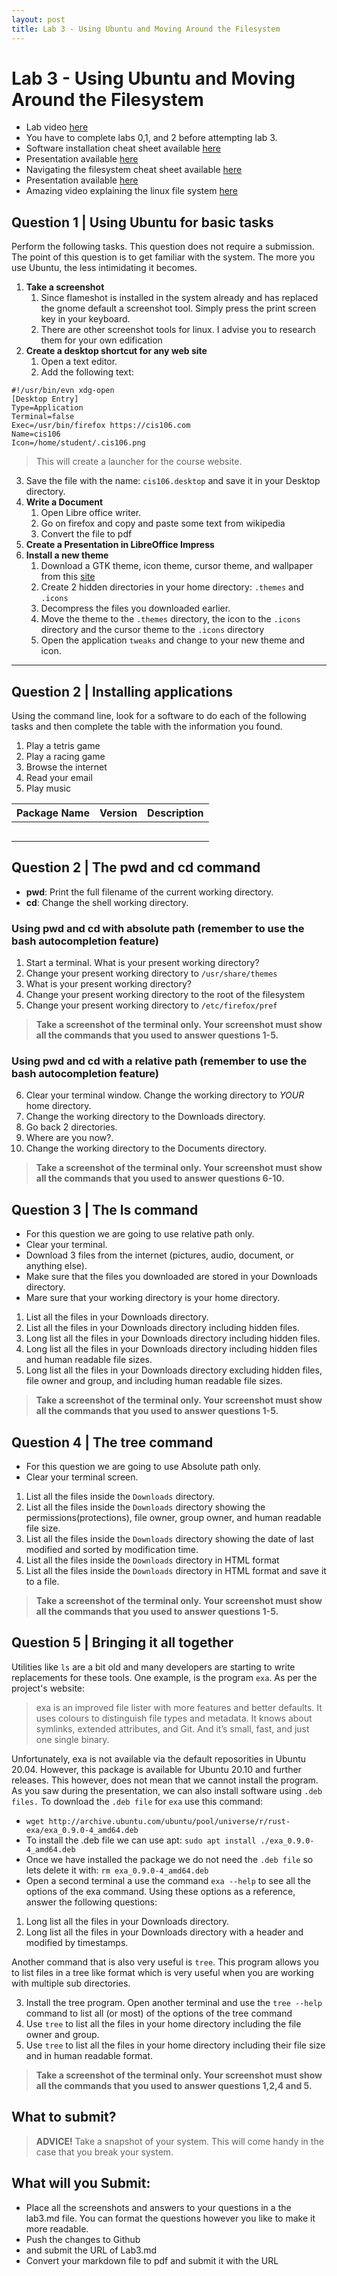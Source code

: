 ```yaml
---
layout: post
title: Lab 3 - Using Ubuntu and Moving Around the Filesystem
---
```


# Lab 3 - Using Ubuntu and Moving Around the Filesystem

* Lab video [here]()
* You have to complete labs 0,1, and 2 before attempting lab 3.
* Software installation cheat sheet available [here](https://bit.ly/3djIsfy)
* Presentation available [here](https://youtu.be/_PoTDzMfi0o)
* Navigating the filesystem cheat sheet available [here](https://rebrand.ly/3bdn1)
* Presentation available [here](https://bit.ly/3alPqPm)
* Amazing video explaining the linux file system [here](https://www.youtube.com/watch?v=HbgzrKJvDRw)


## Question 1 | Using Ubuntu for basic tasks
Perform the following tasks. This question does not require a submission. The point of this question
is to get familiar with the system. The more you use Ubuntu, the less intimidating it becomes. 

1. **Take a screenshot**
   1. Since flameshot is installed in the system already and has replaced the gnome default a screenshot tool. Simply press the print screen key in your keyboard.
   2. There are other screenshot tools for linux. I advise you to research them for your own edification 
2. **Create a desktop shortcut for any web site**
   1. Open a text editor.
   2. Add the following text:
```
#!/usr/bin/evn xdg-open
[Desktop Entry]
Type=Application
Terminal=false
Exec=/usr/bin/firefox https://cis106.com
Name=cis106
Icon=/home/student/.cis106.png
```
> This will create a launcher for the course website.
   3. Save the file with the name: `cis106.desktop` and save it in your Desktop directory.  
3. **Write a Document**
   1. Open Libre office writer.
   2. Go on firefox and copy and paste some text from wikipedia
   3. Convert the file to pdf
4. **Create a Presentation in LibreOffice Impress**
5. **Install a new theme**
   1. Download a GTK theme, icon theme, cursor theme, and wallpaper from this [site](https://www.gnome-look.org/browse/)
   2. Create 2 hidden directories in your home directory: `.themes` and `.icons`
   3. Decompress the files you downloaded earlier.
   4. Move the theme to the `.themes` directory, the icon to the `.icons` directory and the cursor theme to the `.icons` directory
   5. Open the application `tweaks` and change to your new theme and icon. 

<hr>

## Question 2 | Installing applications
Using the command line, look for a software to do each of the following tasks and then complete the table with the information you found.
1. Play a tetris game
2. Play a racing game
3. Browse the internet
4. Read your email
5. Play music 

| Package Name | Version | Description|
|--------------|---------|------------|
|              |         |            |
|              |         |            |
|              |         |            |
|              |         |            |
|              |         |            |


## Question 2 | The pwd and cd command
* **pwd**: Print the full filename of the current working directory.
* **cd**: Change the shell working directory.

### Using pwd and cd with absolute path (remember to use the bash autocompletion feature)

1. Start a terminal. What is your present working directory?
2. Change your present working directory to `/usr/share/themes`
3. What is your present working directory?
4. Change your present working directory to the root of the filesystem
5. Change your present working directory to `/etc/firefox/pref`
> **Take a screenshot of the terminal only. Your screenshot must show all the commands that you used to answer questions 1-5.**

### Using pwd and cd with a relative path (remember to use the bash autocompletion feature)
6. Clear your terminal window. Change the working directory to *YOUR* home directory.
7. Change the working directory to the Downloads directory.
8. Go back 2 directories.
9. Where are you now?. 
10. Change the working directory to the Documents directory.

> **Take a screenshot of the terminal only. Your screenshot must show all the commands that you used to answer questions 6-10.**


## Question 3 | The ls command
* For this question we are going to use relative path only.
* Clear your terminal.
* Download 3 files from the internet (pictures, audio, document, or anything else).
* Make sure that the files you downloaded are stored in your Downloads directory.
* Mare sure that your working directory is your home directory.

1. List all the files in your Downloads directory.
2. List all the files in your Downloads directory including hidden files.
3. Long list all the files in your Downloads directory including hidden files.
4. Long list all the files in your Downloads directory including hidden files and human readable file sizes.
5. Long list all the files in your Downloads directory excluding hidden files, file owner and group, and including human readable file sizes.

> **Take a screenshot of the terminal only. Your screenshot must show all the commands that you used to answer questions 1-5.**


## Question 4 | The tree command
* For this question we are going to use Absolute path only.
* Clear your terminal screen.
1. List all the files inside the `Downloads` directory.
2. List all the files inside the `Downloads` directory showing the permissions(protections), file owner, group owner, and human readable file size.
3. List all the files inside the `Downloads` directory showing the date of last modified and sorted by modification time.
4. List all the files inside the `Downloads` directory in HTML format
5. List all the files inside the `Downloads` directory in HTML format and save it to a file.

> **Take a screenshot of the terminal only. Your screenshot must show all the commands that you used to answer questions 1-5.**

## Question 5 | Bringing it all together
Utilities like `ls` are a bit old and many developers are starting to write replacements for these tools. One example, is the program `exa`. As per the project's website:

> exa is an improved file lister with more features and better defaults. It uses colours to distinguish file types and metadata. It knows about symlinks, extended attributes, and Git. And it’s small, fast, and just one single binary.

Unfortunately, exa is not available via the default reposorities in Ubuntu 20.04. However, this package is available for Ubuntu 20.10 and further releases. This however, does not mean that we cannot install the program. As you saw during the presentation, we can also install software using `.deb files.` To download the `.deb file` for `exa` use this command:

* `wget http://archive.ubuntu.com/ubuntu/pool/universe/r/rust-exa/exa_0.9.0-4_amd64.deb`
* To install the .deb file we can use apt: `sudo apt install ./exa_0.9.0-4_amd64.deb`
* Once we have installed the package we do not need the `.deb file` so lets delete it with: `rm exa_0.9.0-4_amd64.deb`
* Open a second terminal a use the command `exa --help` to see all the options of the exa command. Using these options as a reference, answer the following questions:

1. Long list all the files in your Downloads directory.
2. Long list all the files in your Downloads directory with a header and modified by timestamps.

Another command that is also very useful is `tree`. This program allows you to list files in a tree like format which is very useful when you are working with multiple sub directories. 

3. Install the tree program. Open another terminal and use the `tree --help` command to list all (or most) of the options of the tree command
4. Use `tree` to list all the files in your home directory including the file owner and group.
5. Use `tree` to list all the files in your home directory including their file size and in human readable format.

> **Take a screenshot of the terminal only. Your screenshot must show all the commands that you used to answer questions 1,2,4 and 5.**


## What to submit?
> **ADVICE!**
> Take a snapshot of your system. This will come handy in the case that you break your system.
## What will you Submit:
* Place all the screenshots and answers to your questions in a the lab3.md file. You can format the questions however you like to make it more readable.
* Push the changes to Github 
* and submit the URL of Lab3.md
* Convert your markdown file to pdf and submit it with the URL

